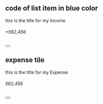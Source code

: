 ## code of list item in blue color

  <div className="bg-gradient-to-r from-[#10338a] from-65% to-[#082263] rounded-[1.25rem] drop-shadow-md py-[1rem] px-[.75rem] m-2 mb-5 flex flex-row items-center" >
     <div className="bg-[#ffffff] border-none rounded-[.75rem] h-[3rem] w-[3.5rem] flex items-center justify-center" ><FontAwesomeIcon className="text-[#10338a] text-[24px]" icon={faReceipt} /></div>
        <div className="px-2 w-full overflow-hidden" >
            <p className="text-[16px] font-medium text-[#ffffff] " >this is the title for my Income</p>
             <h6 className="text-[18px] text-[#ffffff] font-bold" ><FontAwesomeIcon icon={faIndianRupeeSign} ></FontAwesomeIcon> +562,456</h6>
        </div>
        <button className="bg-tranparent px-2 border-none rounded-[.75rem] h-[2rem] w-[2rem] flex justify-end items-center" ><FontAwesomeIcon className="text-[#ffffff] text-[18px]" icon={faTrashCan} /></button>
  </div>





   <dialog  className="h-screen w-screen fixed inset-0 bg-black bg-opacity-30 backdrop-blur-sm flex justify-center items-center">my modal</dialog>


## expense tile

   <div className="bg-gradient-to-r from-[#fdcaca] to-[#f9ecec] rounded-[1.25rem] drop-shadow-md py-[1rem] px-[.75rem] m-2 mb-5 flex flex-row items-center" >
                        <div className="bg-[#d61818] border-none rounded-[.75rem] h-[3rem] w-[3.5rem] flex items-center justify-center" ><FontAwesomeIcon className="text-[#ffffff] text-[24px]" icon={faReceipt} /></div>
                        <div className="px-2 w-full overflow-hidden" >
                          <p className="text-[16px] font-medium text-[#921818] " >this is the title for my Expense</p>
                          <h6 className="text-[18px] text-[#921818] font-bold" ><FontAwesomeIcon icon={faIndianRupeeSign} ></FontAwesomeIcon> 562,456</h6>
                        </div>
                        <button className="bg-tranparent px-2 border-none rounded-[.75rem] h-[2rem] w-[2rem] flex justify-end items-center" ><FontAwesomeIcon className="text-[#d61818] text-[18px]" icon={faTrashCan} /></button>
                      </div>
